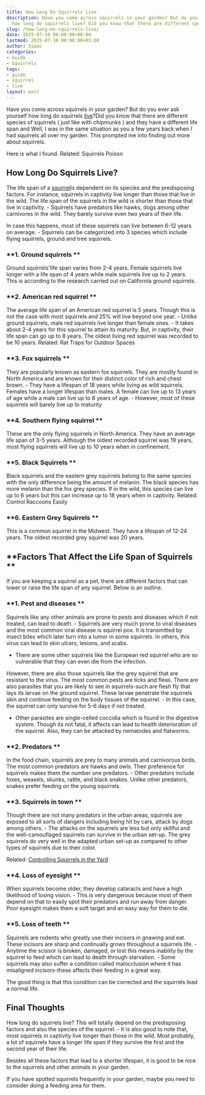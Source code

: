 ```yaml
---
title: How Long Do Squirrels Live
description: Have you come across squirrels in your garden? But do you ever ask yourself
  how long do squirrels live? Did you know that there are different species of...
slug: /how-long-do-squirrels-live/
date: 2025-07-10 00:00:00+00:00
lastmod: 2025-07-10 00:00:00+03:00
author: Isaac
categories:
- Guide
- Squirrels
tags:
- guide
- squirrel
- live
layout: post
---
```

Have you come across squirrels in your garden? But do you ever ask yourself how long do squirrels [live](https://pestpolicy.com/can-no-see-ums-live-in-my-hair/)?Did you know that there are different species of squirrels ( just like with chipmunks ) and they have a different life span and Well, I was in the same situation as you a few years back when I had squirrels all over my garden. This prompted me into finding out more about squirrels.

Here is what I found. Related: Squirrels Poison

##  **How Long Do Squirrels Live?**

The life span of a [squirrel](https://pestpolicy.com/do-squirrels-attack-humans/)is dependent on its species and the predisposing factors. For instance, squirrels in captivity live longer than those that live in the wild. The life span of the squirrels in the wild is shorter than those that live in captivity. - Squirrels have predators like hawks, dogs among other carnivores in the wild. They barely survive even two years of their life.

In case this happens, most of these squirrels can live between 6-12 years on average. - Squirrels can be categorized into 3 species which include flying squirrels, ground and tree squirrels.

###  **1. Ground squirrels **

Ground squirrels'life span varies from 2-4 years. Female squirrels live longer with a life span of 4 years while male squirrels live up to 2 years. This is according to the research carried out on California ground squirrels.

###  **2. American red squirrel **

The average life span of an American red squirrel is 5 years. Though this is not the case with most squirrels and 25% will live beyond one year. - Unlike ground squirrels, male red squirrels live longer than female ones. - It takes about 2-4 years for this squirrel to attain its maturity. But, in captivity, their life span can go up to 8 years. The oldest living red squirrel was recorded to be 10 years. Related: Rat Traps for Outdoor Spaces

###  **3. Fox squirrels **

They are popularly known as eastern fox squirrels. They are mostly found in North America and are known for their distinct color of rich and chest brown. - They have a lifespan of 18 years while living as wild squirrels. Females have a longer lifespan than males. A female can live up to 13 years of age while a male can live up to 8 years of age. - However, most of these squirrels will barely live up to maturity

###  **4. Southern flying squirrel **

These are the only flying squirrels in North America. They have an average life span of 3-5 years. Although the oldest recorded squirrel was 19 years, most flying squirrels will live up to 10 years when in confinement.

###  **5. Black Squirrels **

Black squirrels and the eastern grey squirrels belong to the same species with the only difference being the amount of melanin. The black species has more melanin than the fox grey species. If in the wild, this species can live up to 6 years but this can increase up to 18 years when in captivity. Related: Control Raccoons Easily

###  **6. Eastern Grey Squirrels **

This is a common squirrel in the Midwest. They have a lifespan of 12-24 years. The oldest recorded grey squirrel was 20 years.

##  **Factors That Affect the Life Span of Squirrels **

If you are keeping a squirrel as a pet, there are different factors that can lower or raise the life span of any squirrel. Below is an outline.

###  **1. Pest and diseases **

Squirrels like any other animals are prone to pests and diseases which if not treated, can lead to death. - Squirrels are very much prone to viral diseases and the most common viral disease is squirrel pox. It is transmitted by insect bites which later turn into a tumor in some squirrels. In others, this virus can lead to skin ulcers, lesions, and scabs.

- There are some other squirrels like the European red squirrel who are so vulnerable that they can even die from the infection.

However, there are also those squirrels like the grey squirrel that are resistant to the virus. The most common pests are ticks and fleas. There are also parasites that you are likely to see in squirrels-such are flesh fly that lays its larvae on the ground squirrel. These larvae penetrate the squirrels skin and continue feeding on the body tissues of the squirrel. - In this case, the squirrel can only survive for 5-6 days if not treated.

- Other parasites are single-celled coccidia which is found in the digestive system. Though its not fatal, it affects can lead to health deterioration of the squirrel. Also, they can be attacked by nematodes and flatworms.

###  **2. Predators **

In the food chain, squirrels are prey to many animals and carnivorous birds. The most common predators are hawks and owls. Their preference for squirrels makes them the number one predators. - Other predators include foxes, weasels, skunks, rattle, and black snakes. Unlike other predators, snakes prefer feeding on the young squirrels.

###  **3. Squirrels in town **

Though there are not many predators in the urban areas, squirrels are exposed to all sorts of dangers including being hit by cars, attack by dogs among others. - The attacks on the squirrels are less but only skillful and the well-camouflaged squirrels can survive in the urban set-up. The grey squirrels do very well in the adapted urban set-up as compared to other types of squirrels due to their color.

Related: [Controlling Squirrels in the Yard](https://pestpolicy.com/how-to-get-rid-of-squirrels-in-the-yard/)

###  **4. Loss of eyesight **

When squirrels become older, they develop cataracts and have a high likelihood of losing vision. - This is very dangerous because most of them depend on that to easily spot their predators and run away from danger. Poor eyesight makes them a soft target and an easy way for them to die.

###  **5. Loss of teeth **

Squirrels are rodents who greatly use their incisors in gnawing and eat. These incisors are sharp and continually grows throughout a squirrels life. - Anytime the scissor is broken, damaged, or lost this means inability by the squirrel to feed which can lead to death through starvation. - Some squirrels may also suffer a condition called malocclusion where it has misaligned incisors-these affects their feeding in a great way.

The good thing is that this condition can be corrected and the squirrels lead a normal life.

##  Final Thoughts

How long do squirrels live? This will totally depend on the predisposing factors and also the species of the squirrel. - It is also good to note that, most squirrels in captivity live longer than those in the wild. Most probably, a lot of squirrels have a longer life span if they survive the first and the second year of their life.

Besides all these factors that lead to a shorter lifespan, it is good to be nice to the squirrels and other animals in your garden.

If you have spotted squirrels frequently in your garden, maybe you need to consider doing a feeding area for them.

